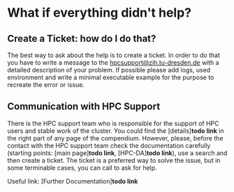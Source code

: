 # What if everything didn't help?

## Create a Ticket: how do I do that?

The best way to ask about the help is to create a ticket. In order to do that you have to write a
message to the <a href="mailto:hpcsupport@zih.tu-dresden.de">hpcsupport@zih.tu-dresden.de</a> with a
detailed description of your problem. If possible please add logs, used environment and write a
minimal executable example for the purpose to recreate the error or issue.

## Communication with HPC Support

There is the HPC support team who is responsible for the support of HPC users and stable work of the
cluster. You could find the [details]**todo link** in the right part of any page of the compendium.
However, please, before the contact with the HPC support team check the documentation carefully
(starting points: [main page]**todo link**, [HPC-DA]**todo link**), use a search and then create a
ticket. The ticket is a preferred way to solve the issue, but in some terminable cases, you can call
to ask for help.

Useful link: [Further Documentation]**todo link**
